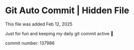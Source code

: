 # Git Auto Commit | Hidden File

This file was added Feb 12, 2025

Just for fun and keeping my daily git commit active 🤪

commit number: 137986
